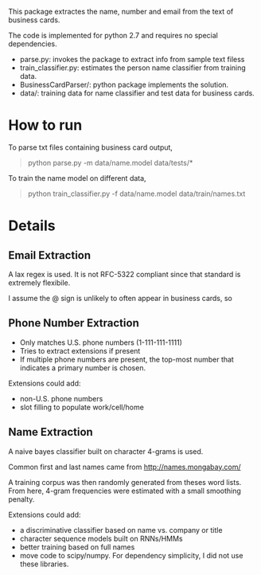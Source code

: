 This package extractes the name, number and email from the text of
business cards.

The code is implemented for python 2.7 and requires no special dependencies.

- parse.py: invokes the package to extract info from sample text filess
- train_classifier.py: estimates the person name classifier from training data.
- BusinessCardParser/: python package implements the solution.
- data/: training data for name classifier and test data for business cards.

How to run
==========
To parse txt files containing business card output,

> python parse.py -m data/name.model data/tests/*

To train the name model on different data, 
> python train_classifier.py -f data/name.model data/train/names.txt 

Details
=======

Email Extraction
----------------

A lax regex is used. It is not RFC-5322 compliant since that standard
is extremely flexibile.

I assume the @ sign is unlikely to often appear in business cards, so 

Phone Number Extraction
-----------------------

- Only matches U.S. phone numbers (1-111-111-1111)
- Tries to extract extensions if present
- If multiple phone numbers are present, the top-most number
  that indicates a primary number is chosen.

Extensions could add:
- non-U.S. phone numbers
- slot filling to populate work/cell/home

Name Extraction
---------------
A naive bayes classifier built on character 4-grams is used.

Common first and last names came from http://names.mongabay.com/

A training corpus was then randomly generated from theses word
lists. From here, 4-gram frequencies were estimated with a small
smoothing penalty.

Extensions could add:
- a discriminative classifier based on name vs. company or title
- character sequence models built on RNNs/HMMs
- better training based on full names
- move code to scipy/numpy. For dependency simplicity, I did not use
these libraries.
